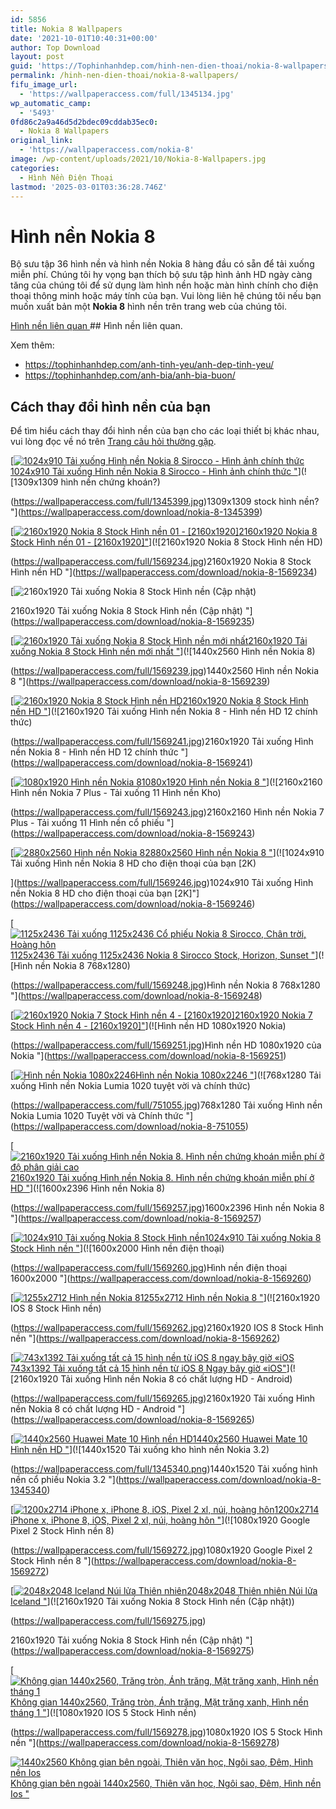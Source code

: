 ```yaml
---
id: 5856
title: Nokia 8 Wallpapers
date: '2021-10-01T10:40:31+00:00'
author: Top Download
layout: post
guid: 'https://Tophinhanhdep.com/hinh-nen-dien-thoai/nokia-8-wallpapers/'
permalink: /hinh-nen-dien-thoai/nokia-8-wallpapers/
fifu_image_url:
  - 'https://wallpaperaccess.com/full/1345134.jpg'
wp_automatic_camp:
  - '5493'
0fd86c2a9a46d5d2bdec09cddab35ec0:
  - Nokia 8 Wallpapers
original_link:
  - 'https://wallpaperaccess.com/nokia-8'
image: /wp-content/uploads/2021/10/Nokia-8-Wallpapers.jpg
categories:
  - Hình Nền Điện Thoại
lastmod: '2025-03-01T03:36:28.746Z'
---
```

# Hình nền Nokia 8

Bộ sưu tập 36 hình nền và hình nền Nokia 8 hàng đầu có sẵn để tải xuống miễn phí. Chúng tôi hy vọng bạn thích bộ sưu tập hình ảnh HD ngày càng tăng của chúng tôi để sử dụng làm hình nền hoặc màn hình chính cho điện thoại thông minh hoặc máy tính của bạn. Vui lòng liên hệ chúng tôi nếu bạn muốn xuất bản một **Nokia 8** hình nền trên trang web của chúng tôi.

[Hình nền liên quan ](#related) ## Hình nền liên quan.

   
 Xem thêm:

   
- <https://tophinhanhdep.com/anh-tinh-yeu/anh-dep-tinh-yeu/>
- <https://tophinhanhdep.com/anh-bia/anh-bia-buon/>

## Cách thay đổi hình nền của bạn

Để tìm hiểu cách thay đổi hình nền của bạn cho các loại thiết bị khác nhau, vui lòng đọc về nó trên [Trang câu hỏi thường gặp](https://tophinhanhdep.com/faq/).

  
[[![1024x910 Tải xuống Hình nền Nokia 8 Sirocco - Hình ảnh chính thức](https://wallpaperaccess.com/full/1345134.jpg)1024x910 Tải xuống Hình nền Nokia 8 Sirocco - Hình ảnh chính thức "](https://wallpaperaccess.com/download/nokia-8-1345134)](![1309x1309 hình nền chứng khoán?)

(https://wallpaperaccess.com/full/1345399.jpg)1309x1309 stock hình nền? "](https://wallpaperaccess.com/download/nokia-8-1345399)

[[![2160x1920 Nokia 8 Stock Hình nền 01 - [2160x1920]](https://wallpaperaccess.com/full/1569233.jpg)2160x1920 Nokia 8 Stock Hình nền 01 - \[2160x1920\]"](https://wallpaperaccess.com/download/nokia-8-1569233)](![2160x1920 Nokia 8 Stock Hình nền HD)

(https://wallpaperaccess.com/full/1569234.jpg)2160x1920 Nokia 8 Stock Hình nền HD "](https://wallpaperaccess.com/download/nokia-8-1569234)

[![2160x1920 Tải xuống Nokia 8 Stock Hình nền (Cập nhật)](https://wallpaperaccess.com/full/1569235.jpg)

2160x1920 Tải xuống Nokia 8 Stock Hình nền (Cập nhật) "](https://wallpaperaccess.com/download/nokia-8-1569235)

[[![2160x1920 Tải xuống Nokia 8 Stock Hình nền mới nhất](https://wallpaperaccess.com/full/1569238.jpg)2160x1920 Tải xuống Nokia 8 Stock Hình nền mới nhất "](https://wallpaperaccess.com/download/nokia-8-1569238)](![1440x2560 Hình nền Nokia 8)

(https://wallpaperaccess.com/full/1569239.jpg)1440x2560 Hình nền Nokia 8 "](https://wallpaperaccess.com/download/nokia-8-1569239)

[[![2160x1920 Nokia 8 Stock Hình nền HD](https://wallpaperaccess.com/full/1569240.jpg)2160x1920 Nokia 8 Stock Hình nền HD "](https://wallpaperaccess.com/download/nokia-8-1569240)](![2160x1920 Tải xuống Hình nền Nokia 8 - Hình nền HD 12 chính thức)

(https://wallpaperaccess.com/full/1569241.jpg)2160x1920 Tải xuống Hình nền Nokia 8 - Hình nền HD 12 chính thức "](https://wallpaperaccess.com/download/nokia-8-1569241)

[[![1080x1920 Hình nền Nokia 8](https://wallpaperaccess.com/full/1569242.jpg)1080x1920 Hình nền Nokia 8 "](https://wallpaperaccess.com/download/nokia-8-1569242)](![2160x2160 Hình nền Nokia 7 Plus - Tải xuống 11 Hình nền Kho)

(https://wallpaperaccess.com/full/1569243.jpg)2160x2160 Hình nền Nokia 7 Plus - Tải xuống 11 Hình nền cổ phiếu "](https://wallpaperaccess.com/download/nokia-8-1569243)

[[![2880x2560 Hình nền Nokia 8](https://wallpaperaccess.com/full/1569244.png)2880x2560 Hình nền Nokia 8 "](https://wallpaperaccess.com/download/nokia-8-1569244)](![1024x910 Tải xuống Hình nền Nokia 8 HD cho điện thoại của bạn [2K)

](https://wallpaperaccess.com/full/1569246.jpg)1024x910 Tải xuống Hình nền Nokia 8 HD cho điện thoại của bạn \[2K\]"](https://wallpaperaccess.com/download/nokia-8-1569246)

[[![1125x2436 Tải xuống 1125x2436 Cổ phiếu Nokia 8 Sirocco, Chân trời, Hoàng hôn](https://wallpaperaccess.com/full/1569247.jpg)1125x2436 Tải xuống 1125x2436 Nokia 8 Sirocco Stock, Horizon, Sunset "](https://wallpaperaccess.com/download/nokia-8-1569247)](![Hình nền Nokia 8 768x1280)

(https://wallpaperaccess.com/full/1569248.jpg)Hình nền Nokia 8 768x1280 "](https://wallpaperaccess.com/download/nokia-8-1569248)

[[![2160x1920 Nokia 7 Stock Hình nền 4 - [2160x1920]](https://wallpaperaccess.com/full/1141408.jpg)2160x1920 Nokia 7 Stock Hình nền 4 - \[2160x1920\]"](https://wallpaperaccess.com/download/nokia-8-1141408)](![Hình nền HD 1080x1920 Nokia)

(https://wallpaperaccess.com/full/1569251.jpg)Hình nền HD 1080x1920 của Nokia "](https://wallpaperaccess.com/download/nokia-8-1569251)

[[![Hình nền Nokia 1080x2246](https://wallpaperaccess.com/full/1569252.jpg)Hình nền Nokia 1080x2246 "](https://wallpaperaccess.com/download/nokia-8-1569252)](![768x1280 Tải xuống Hình nền Nokia Lumia 1020 tuyệt vời và chính thức)

(https://wallpaperaccess.com/full/751055.jpg)768x1280 Tải xuống Hình nền Nokia Lumia 1020 Tuyệt vời và Chính thức "](https://wallpaperaccess.com/download/nokia-8-751055)

[[![2160x1920 Tải xuống Hình nền Nokia 8.  Hình nền chứng khoán miễn phí ở độ phân giải cao](https://wallpaperaccess.com/full/1569255.jpg)2160x1920 Tải xuống Hình nền Nokia 8. Hình nền chứng khoán miễn phí ở HD "](https://wallpaperaccess.com/download/nokia-8-1569255)](![1600x2396 Hình nền Nokia 8)

(https://wallpaperaccess.com/full/1569257.jpg)1600x2396 Hình nền Nokia 8 "](https://wallpaperaccess.com/download/nokia-8-1569257)

[[![1024x910 Tải xuống Nokia 8 Stock Hình nền](https://wallpaperaccess.com/full/1569259.jpg)1024x910 Tải xuống Nokia 8 Stock Hình nền "](https://wallpaperaccess.com/download/nokia-8-1569259)](![1600x2000 Hình nền điện thoại)

(https://wallpaperaccess.com/full/1569260.jpg)Hình nền điện thoại 1600x2000 "](https://wallpaperaccess.com/download/nokia-8-1569260)

[[![1255x2712 Hình nền Nokia 8](https://wallpaperaccess.com/full/1569261.jpg)1255x2712 Hình nền Nokia 8 "](https://wallpaperaccess.com/download/nokia-8-1569261)](![2160x1920 IOS 8 Stock Hình nền)

(https://wallpaperaccess.com/full/1569262.jpg)2160x1920 IOS 8 Stock Hình nền "](https://wallpaperaccess.com/download/nokia-8-1569262)

[[![743x1392 Tải xuống tất cả 15 hình nền từ iOS 8 ngay bây giờ «iOS](https://wallpaperaccess.com/full/316488.jpg)743x1392 Tải xuống tất cả 15 hình nền từ iOS 8 Ngay bây giờ «iOS"](https://wallpaperaccess.com/download/nokia-8-316488)](![2160x1920 Tải xuống Hình nền Nokia 8 có chất lượng HD - Android)

(https://wallpaperaccess.com/full/1569265.jpg)2160x1920 Tải xuống Hình nền Nokia 8 có chất lượng HD - Android "](https://wallpaperaccess.com/download/nokia-8-1569265)

[[![1440x2560 Huawei Mate 10 Hình nền HD](https://wallpaperaccess.com/full/1461367.jpg)1440x2560 Huawei Mate 10 Hình nền HD "](https://wallpaperaccess.com/download/nokia-8-1461367)](![1440x1520 Tải xuống kho hình nền Nokia 3.2)

(https://wallpaperaccess.com/full/1345340.png)1440x1520 Tải xuống hình nền cổ phiếu Nokia 3.2 "](https://wallpaperaccess.com/download/nokia-8-1345340)

 [[![1200x2714 iPhone x, iPhone 8, iOS, Pixel 2 xl, núi, hoàng hôn](https://wallpaperaccess.com/full/1462113.jpg)1200x2714 iPhone x, iPhone 8, iOS, Pixel 2 xl, núi, hoàng hôn "](https://wallpaperaccess.com/download/nokia-8-1462113)](![1080x1920 Google Pixel 2 Stock Hình nền 8)

(https://wallpaperaccess.com/full/1569272.jpg)1080x1920 Google Pixel 2 Stock Hình nền 8 "](https://wallpaperaccess.com/download/nokia-8-1569272)

[[![2048x2048 Iceland Núi lửa Thiên nhiên](https://wallpaperaccess.com/full/1569273.jpg)2048x2048 Thiên nhiên Núi lửa Iceland "](https://wallpaperaccess.com/download/nokia-8-1569273)](![2160x1920 Tải xuống Nokia 8 Stock Hình nền (Cập nhật))

(https://wallpaperaccess.com/full/1569275.jpg)

2160x1920 Tải xuống Nokia 8 Stock Hình nền (Cập nhật) "](https://wallpaperaccess.com/download/nokia-8-1569275)

[[![Không gian 1440x2560, Trăng tròn, Ánh trăng, Mặt trăng xanh, Hình nền tháng 1](https://wallpaperaccess.com/full/1569277.jpg)Không gian 1440x2560, Trăng tròn, Ánh trăng, Mặt trăng xanh, Hình nền tháng 1 "](https://wallpaperaccess.com/download/nokia-8-1569277)](![1080x1920 IOS 5 Stock Hình nền)

(https://wallpaperaccess.com/full/1569278.jpg)1080x1920 IOS 5 Stock Hình nền "](https://wallpaperaccess.com/download/nokia-8-1569278)

[![1440x2560 Không gian bên ngoài, Thiên văn học, Ngôi sao, Đêm, Hình nền Ios](https://wallpaperaccess.com/full/1569280.jpg)Không gian bên ngoài 1440x2560, Thiên văn học, Ngôi sao, Đêm, Hình nền Ios "](https://wallpaperaccess.com/download/nokia-8-1569280)
